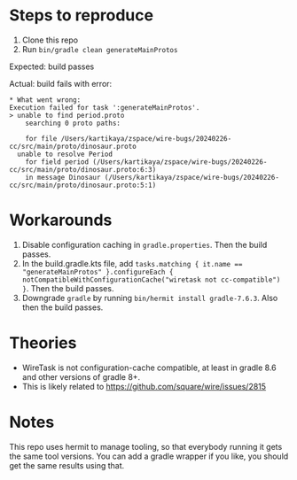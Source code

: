 Steps to reproduce
==================

1. Clone this repo
2. Run `bin/gradle clean generateMainProtos`

Expected: build passes

Actual: build fails with error:

```
* What went wrong:
Execution failed for task ':generateMainProtos'.
> unable to find period.proto
    searching 0 proto paths:

    for file /Users/kartikaya/zspace/wire-bugs/20240226-cc/src/main/proto/dinosaur.proto
  unable to resolve Period
    for field period (/Users/kartikaya/zspace/wire-bugs/20240226-cc/src/main/proto/dinosaur.proto:6:3)
    in message Dinosaur (/Users/kartikaya/zspace/wire-bugs/20240226-cc/src/main/proto/dinosaur.proto:5:1)
```

Workarounds
===========

1. Disable configuration caching in `gradle.properties`. Then the build passes.
2. In the build.gradle.kts file, add `tasks.matching { it.name == "generateMainProtos" }.configureEach { notCompatibleWithConfigurationCache("wiretask not cc-compatible") }`. Then the build passes.
3. Downgrade `gradle` by running `bin/hermit install gradle-7.6.3`. Also then the build passes.


Theories
========

- WireTask is not configuration-cache compatible, at least in gradle 8.6 and other versions of gradle 8+.
- This is likely related to https://github.com/square/wire/issues/2815

Notes
=====

This repo uses hermit to manage tooling, so that everybody running it gets the same tool versions. You can add a gradle wrapper if you like, you should get the same results using that.
